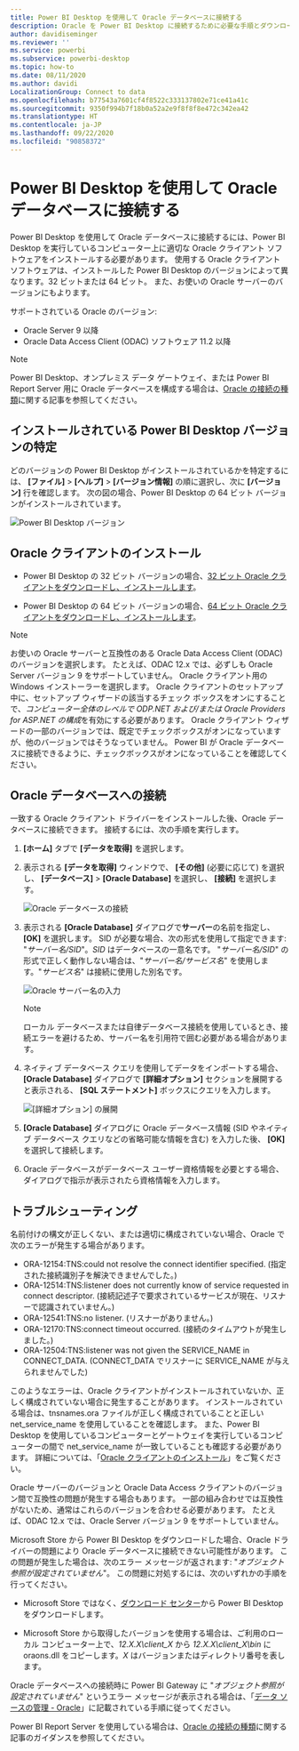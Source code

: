 ```yaml
---
title: Power BI Desktop を使用して Oracle データベースに接続する
description: Oracle を Power BI Desktop に接続するために必要な手順とダウンロード
author: davidiseminger
ms.reviewer: ''
ms.service: powerbi
ms.subservice: powerbi-desktop
ms.topic: how-to
ms.date: 08/11/2020
ms.author: davidi
LocalizationGroup: Connect to data
ms.openlocfilehash: b77543a7601cf4f8522c333137802e71ce41a41c
ms.sourcegitcommit: 9350f994b7f18b0a52a2e9f8f8f8e472c342ea42
ms.translationtype: HT
ms.contentlocale: ja-JP
ms.lasthandoff: 09/22/2020
ms.locfileid: "90858372"
---
```

# <a name="connect-to-an-oracle-database-with-power-bi-desktop"></a>Power BI Desktop を使用して Oracle データベースに接続する
Power BI Desktop を使用して Oracle データベースに接続するには、Power BI Desktop を実行しているコンピューター上に適切な Oracle クライアント ソフトウェアをインストールする必要があります。 使用する Oracle クライアント ソフトウェアは、インストールした Power BI Desktop のバージョンによって異なります。32 ビットまたは 64 ビット。 また、お使いの Oracle サーバーのバージョンにもよります。

サポートされている Oracle のバージョン: 
- Oracle Server 9 以降
- Oracle Data Access Client (ODAC) ソフトウェア 11.2 以降

> [!NOTE]
> Power BI Desktop、オンプレミス データ ゲートウェイ、または Power BI Report Server 用に Oracle データベースを構成する場合は、[Oracle の接続の種類](/sql/reporting-services/report-data/oracle-connection-type-ssrs?view=sql-server-ver15)に関する記事を参照してください。 


## <a name="determining-which-version-of-power-bi-desktop-is-installed"></a>インストールされている Power BI Desktop バージョンの特定
どのバージョンの Power BI Desktop がインストールされているかを特定するには、 **[ファイル]**  >  **[ヘルプ]**  >  **[バージョン情報]** の順に選択し、次に **[バージョン]** 行を確認します。 次の図の場合、Power BI Desktop の 64 ビット バージョンがインストールされています。

![Power BI Desktop バージョン](media/desktop-connect-oracle-database/connect-oracle-database_1.png)

## <a name="install-the-oracle-client"></a>Oracle クライアントのインストール
- Power BI Desktop の 32 ビット バージョンの場合、[32 ビット Oracle クライアントをダウンロードし、インストールします](https://www.oracle.com/technetwork/topics/dotnet/utilsoft-086879.html)。

- Power BI Desktop の 64 ビット バージョンの場合、[64 ビット Oracle クライアントをダウンロードし、インストールします](https://www.oracle.com/database/technologies/odac-downloads.html)。

> [!NOTE]
> お使いの Oracle サーバーと互換性のある Oracle Data Access Client (ODAC) のバージョンを選択します。 たとえば、ODAC 12.x では、必ずしも Oracle Server バージョン 9 をサポートしていません。
> Oracle クライアント用の Windows インストーラーを選択します。
> Oracle クライアントのセットアップ中に、セットアップ ウィザードの該当するチェック ボックスをオンにすることで、*コンピューター全体のレベルで ODP.NET および/または Oracle Providers for ASP.NET の構成*を有効にする必要があります。 Oracle クライアント ウィザードの一部のバージョンでは、既定でチェックボックスがオンになっていますが、他のバージョンではそうなっていません。 Power BI が Oracle データベースに接続できるように、チェックボックスがオンになっていることを確認してください。

## <a name="connect-to-an-oracle-database"></a>Oracle データベースへの接続
一致する Oracle クライアント ドライバーをインストールした後、Oracle データベースに接続できます。 接続するには、次の手順を実行します。

1. **[ホーム]** タブで **[データを取得]** を選択します。 

2. 表示される **[データを取得]** ウィンドウで、 **[その他]** (必要に応じて) を選択し、 **[データベース]**  >  **[Oracle Database]** を選択し、 **[接続]** を選択します。
   
   ![Oracle データベースの接続](media/desktop-connect-oracle-database/connect-oracle-database_2.png)
3. 表示される **[Oracle Database]** ダイアログで**サーバー**の名前を指定し、 **[OK]** を選択します。 SID が必要な場合、次の形式を使用して指定できます: "*サーバー名/SID*"。*SID* はデータベースの一意名です。 "*サーバー名/SID*" の形式で正しく動作しない場合は、"*サーバー名/サービス名*" を使用します。"*サービス名*" は接続に使用した別名です。


   ![Oracle サーバー名の入力](media/desktop-connect-oracle-database/connect-oracle-database_3.png)

   > [!NOTE]
   > ローカル データベースまたは自律データベース接続を使用しているとき、接続エラーを避けるため、サーバー名を引用符で囲む必要がある場合があります。 
      
4. ネイティブ データベース クエリを使用してデータをインポートする場合、 **[Oracle Database]** ダイアログで **[詳細オプション]** セクションを展開すると表示される、 **[SQL ステートメント]** ボックスにクエリを入力します。
   
   ![[詳細オプション] の展開](media/desktop-connect-oracle-database/connect-oracle-database_4.png)


5. **[Oracle Database]** ダイアログに Oracle データベース情報 (SID やネイティブ データベース クエリなどの省略可能な情報を含む) を入力した後、 **[OK]** を選択して接続します。
5. Oracle データベースがデータベース ユーザー資格情報を必要とする場合、ダイアログで指示が表示されたら資格情報を入力します。


## <a name="troubleshooting"></a>トラブルシューティング

名前付けの構文が正しくない、または適切に構成されていない場合、Oracle で次のエラーが発生する場合があります。

* ORA-12154:TNS:could not resolve the connect identifier specified. (指定された接続識別子を解決できませんでした。)
* ORA-12514:TNS:listener does not currently know of service requested in connect descriptor. (接続記述子で要求されているサービスが現在、リスナーで認識されていません。)
* ORA-12541:TNS:no listener. (リスナーがありません。)
* ORA-12170:TNS:connect timeout occurred. (接続のタイムアウトが発生しました。)
* ORA-12504:TNS:listener was not given the SERVICE_NAME in CONNECT_DATA. (CONNECT_DATA でリスナーに SERVICE_NAME が与えられませんでした)

このようなエラーは、Oracle クライアントがインストールされていないか、正しく構成されていない場合に発生することがあります。 インストールされている場合は、tnsnames.ora ファイルが正しく構成されていることと正しい net_service_name を使用していることを確認します。 また、Power BI Desktop を使用しているコンピューターとゲートウェイを実行しているコンピューターの間で net_service_name が一致していることも確認する必要があります。 詳細については、「[Oracle クライアントのインストール](#install-the-oracle-client)」をご覧ください。

Oracle サーバーのバージョンと Oracle Data Access クライアントのバージョン間で互換性の問題が発生する場合もあります。 一部の組み合わせでは互換性がないため、通常はこれらのバージョンを合わせる必要があります。 たとえば、ODAC 12.x では、Oracle Server バージョン 9 をサポートしていません。

Microsoft Store から Power BI Desktop をダウンロードした場合、Oracle ドライバーの問題により Oracle データベースに接続できない可能性があります。 この問題が発生した場合は、次のエラー メッセージが返されます: "*オブジェクト参照が設定されていません*"。 この問題に対処するには、次のいずれかの手順を行ってください。

* Microsoft Store ではなく、[ダウンロード センター](https://www.microsoft.com/download/details.aspx?id=58494)から Power BI Desktop をダウンロードします。

* Microsoft Store から取得したバージョンを使用する場合は、ご利用のローカル コンピューター上で、_12.X.X\client_X_ から _12.X.X\client_X\bin_ に oraons.dll をコピーします。_X_ はバージョンまたはディレクトリ番号を表します。

Oracle データベースへの接続時に Power BI Gateway に "*オブジェクト参照が設定されていません*" というエラー メッセージが表示される場合は、「[データ ソースの管理 - Oracle](service-gateway-onprem-manage-oracle.md)」に記載されている手順に従ってください。

Power BI Report Server を使用している場合は、[Oracle の接続の種類](/sql/reporting-services/report-data/oracle-connection-type-ssrs?view=sql-server-ver15)に関する記事のガイダンスを参照してください。